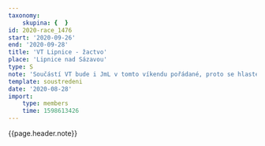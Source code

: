 ```yaml
---
taxonomy:
    skupina: {  }
id: 2020-race_1476
start: '2020-09-26'
end: '2020-09-28'
title: 'VT Lipnice - žactvo'
place: 'Lipnice nad Sázavou'
type: S
note: 'Součástí VT bude i JmL v tomto víkendu pořádané, proto se hlaste dle kategorii pro JmL.'
template: soustredeni
date: '2020-08-28'
import:
    type: members
    time: 1598613426
---
```


{{page.header.note}}
